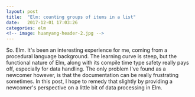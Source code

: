 ```yaml
---
layout: post
title:  "Elm: counting groups of items in a list"
date:   2017-12-01 17:03:26
categories: elm
<!-- image: huanyang-header-2.jpg -->
---
```


So. Elm. It's been an interesting experience for me, coming from a procedural language background. The learning curve is steep, but the functional nature of Elm, along with its compile time type safety really pays off, especially for data handling. The only problem I've found as a newcomer however, is that the documentation can be really frustrating sometimes. In this post, I hope to remedy that slightly by providing a newcomer's perspective on a little bit of data processing in Elm.

